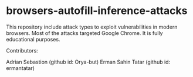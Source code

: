 # browsers-autofill-inference-attacks
This repository include attack types to exploit vulnerabilities in modern browsers. Most of the attacks targeted Google Chrome. It is fully educational purposes.

Contributors: 

Adrian Sebastion (github id: Orya-but)
Erman Sahin Tatar (github id: ermantatar)
